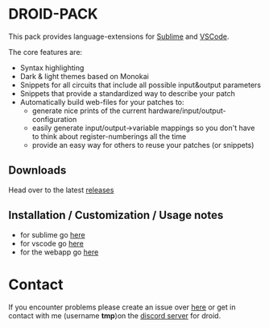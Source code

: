 # DROID-PACK
This pack provides language-extensions for [Sublime](https://www.sublimetext.com/) and [VSCode](https://code.visualstudio.com/).

The core features are:
- Syntax highlighting
- Dark & light themes based on Monokai
- Snippets for all circuits that include all possible input&output parameters
- Snippets that provide a standardized way to describe your patch
- Automatically build web-files for your patches to:
  - generate nice prints of the current hardware/input/output-configuration
  - easily generate input/output->variable mappings so you don't have to think about register-numberings all the time
  - provide an easy way for others to reuse your patches (or snippets)

## Downloads
Head over to the latest [releases](/letmp/droid-pack/releases/latest)

## Installation / Customization / Usage notes

- for sublime go [here](/letmp/droid-pack/tree/main/language-extensions/sublime)
- for vscode go [here](/letmp/droid-pack/tree/main/language-extensions/vscode)
- for the webapp go [here](/letmp/droid-pack/tree/main/webapp)

# Contact

If you encounter problems please create an issue over [here](/letmp/droid-pack/issues) or get in contact with me (username **tmp**)on the [discord server](https://discord.gg/9TUcRmH) for droid.